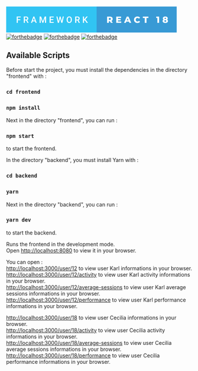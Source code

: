 [![forthebadge](./frontend/public/framework-react-18.svg)](https://forthebadge.com)
[![forthebadge](https://forthebadge.com/images/badges/uses-js.svg)](https://forthebadge.com)
[![forthebadge](https://forthebadge.com/images/badges/uses-html.svg)](https://forthebadge.com)
[![forthebadge](https://forthebadge.com/images/badges/uses-css.svg)](https://forthebadge.com)

## Available Scripts

Before start the project, you must install the dependencies in the directory "frontend" with :

### `cd frontend`
### `npm install`

Next in the directory "frontend", you can run :

### `npm start`

to start the frontend.


In the directory "backend", you must install Yarn with :

### `cd backend`
### `yarn`


Next in the directory "backend", you can run :

### `yarn dev`

to start the backend.

Runs the frontend in the development mode.\
Open [http://localhost:8080](http://localhost:8080) to view it in your browser.

You can open : \
[http://localhost:3000/user/12](http://localhost:3000/user/12) to view user Karl informations in your browser. \
[http://localhost:3000/user/12/activity](http://localhost:3000/user/12/activity) to view user Karl activity informations in your browser. \
[http://localhost:3000/user/12/average-sessions](http://localhost:3000/user/12/average-sessions) to view user Karl average sessions informations in your browser. \
[http://localhost:3000/user/12/performance](http://localhost:3000/user/12/performance) to view user Karl performance informations in your browser.

[http://localhost:3000/user/18](http://localhost:3000/user/18) to view user Cecilia informations in your browser. \
[http://localhost:3000/user/18/activity](http://localhost:3000/user/18/activity) to view user Cecilia activity informations in your browser. \
[http://localhost:3000/user/18/average-sessions](http://localhost:3000/user/18/average-sessions) to view user Cecilia average sessions informations in your browser. \
[http://localhost:3000/user/18/performance](http://localhost:3000/user/18/performance) to view user Cecilia performance informations in your browser.